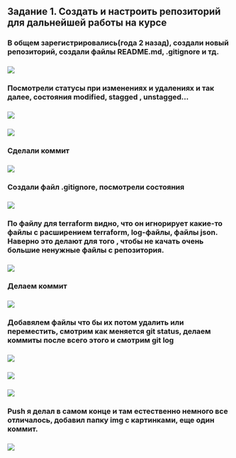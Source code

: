 ## Задание 1. Создать и настроить репозиторий для дальнейшей работы на курсе
### В общем зарегистрировались(года 2 назад), создали новый репозиторий, создали файлы README.md, .gitignore и тд.
### ![](https://github.com/Berezhok/hw_deVops_netology/blob/main/img/git_status.png)
### Посмотрели статусы при изменениях и удалениях и так далее, состояния modified, stagged , unstagged...
### ![](https://github.com/Berezhok/hw_deVops_netology/blob/main/img/git_add.png)
### ![](https://github.com/Berezhok/hw_deVops_netology/blob/main/img/git_diff.png)
### Сделали коммит
### ![](https://github.com/Berezhok/hw_deVops_netology/blob/main/img/git_commit.png)
### Создали файл .gitignore, посмотрели состояния
### ![](https://github.com/Berezhok/hw_deVops_netology/blob/main/img/gitignore.png)
### По файлу для terraform видно, что он игнорирует какие-то файлы с расширением terraform, log-файлы, файлы json. Наверно это делают для того , чтобы не качать очень большие ненужные файлы с репозитория.
### ![](https://github.com/Berezhok/hw_deVops_netology/blob/main/img/terraform_ignore.png)
### Делаем коммит
### ![](https://github.com/Berezhok/hw_deVops_netology/blob/main/img/2d_commit.png)
### Добавялем файлы что бы их потом удалить или переместить, смотрим как меняется git status, делаем коммиты после всего этого и смотрим git log
### ![](https://github.com/Berezhok/hw_deVops_netology/blob/main/img/3d_commit.png)
### ![](https://github.com/Berezhok/hw_deVops_netology/blob/main/img/remove_git.png)
### ![](https://github.com/Berezhok/hw_deVops_netology/blob/main/img/git_log.png)
### Push я делал в самом конце и там естественно немного все отличалось, добавил папку img с картинками, еще один коммит.
### ![](https://github.com/Berezhok/hw_deVops_netology/blob/main/img/push.png)

